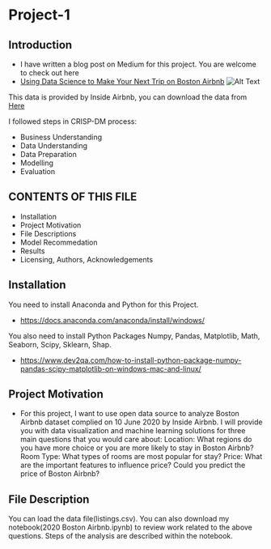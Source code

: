 # Project-1
Introduction
------------
* I have written a blog post on Medium for this project. You are welcome to check out here
* [Using Data Science to Make Your Next Trip on Boston Airbnb](http://github.com)
![Alt Text](https://cdn-images-1.medium.com/max/2560/1*BAE3H2ghMdKIQ-jDBAb-Yw.jpeg)

This data is provided by Inside Airbnb, you can download the data from [Here](http://insideairbnb.com/get-the-data.html)

I followed steps in CRISP-DM process:
* Business Understanding
* Data Understanding
* Data Preparation
* Modelling
* Evaluation

CONTENTS OF THIS FILE
---------------------

 * Installation
 * Project Motivation
 * File Descriptions
 * Model Recommedation
 * Results
 * Licensing, Authors, Acknowledgements

Installation
------------

You need to install Anaconda and Python for this Project.
* https://docs.anaconda.com/anaconda/install/windows/

You also need to install Python Packages Numpy, Pandas, Matplotlib, Math, Seaborn, Scipy, Sklearn, Shap.
* https://www.dev2qa.com/how-to-install-python-package-numpy-pandas-scipy-matplotlib-on-windows-mac-and-linux/

Project Motivation
------------
 
 * For this project, I want to use open data source to analyze Boston Airbnb dataset complied on 10 June 2020 by Inside Airbnb. I will provide you with data visualization and machine learning solutions for three main questions that you would care about: Location: What regions do you have more choice or you are more likely to stay in Boston Airbnb? Room Type: What types of rooms are most popular for stay? Price: What are the important features to influence price? Could you predict the price of Boston Airbnb?

File Description
------------
You can load the data file(listings.csv). You can also download my notebook(2020 Boston Airbnb.ipynb) to review work related to the above questions. Steps of the analysis are described within the notebook.
